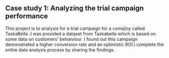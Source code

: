 
## Case study 1: Analyzing the trial campaign performance

This project is to analysis for a trial campaign for a coma[ny called TaskaBella .I was provided a dataset from Taskabella which is based on some data on customers’ behaiviour. I found out this campaign demonstrated a higher conversion rate and an optimistic ROI.I complete the entire data analysis process by sharing the findings.
